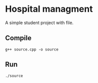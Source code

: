 # Hospital managment
A simple student project with file.

## Compile

`g++ source.cpp -o source`

## Run

`./source`
